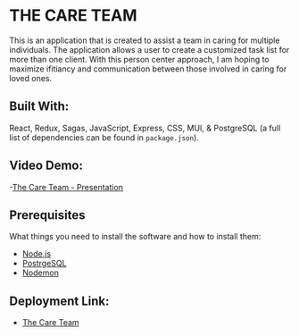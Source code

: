 
# THE CARE TEAM 
This is an application that is created to assist a team in caring for multiple individuals. The application allows a user to create a customized task list for more than one client. With this person center approach, I am hoping to maximize ifitiancy and communication between those involved in caring for loved ones.


## Built With:
React, Redux, Sagas, JavaScript, Express, CSS, MUI, & PostgreSQL (a full list of dependencies can be found in `package.json`).


## Video Demo:
-[The Care Team - Presentation](www.linkedin.com/embed/feed/update/urn:li:ugcPost:6889276618817245184)
## Prerequisites

What things you need to install the software and how to install them:

- [Node.js](https://nodejs.org/en/)
- [PostrgeSQL](https://www.postgresql.org/)
- [Nodemon](https://nodemon.io/)




## Deployment Link:
- [The Care Team](http://the-care-team-app.herokuapp.com/#/user)







